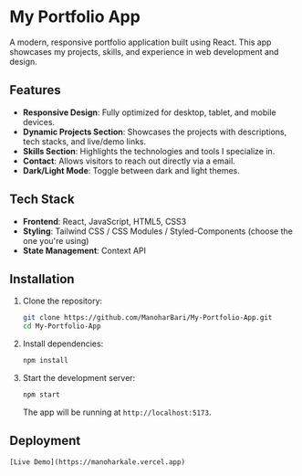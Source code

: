 # My Portfolio App

A modern, responsive portfolio application built using React. This app showcases my projects, skills, and experience in web development and design.

## Features

- **Responsive Design**: Fully optimized for desktop, tablet, and mobile devices.
- **Dynamic Projects Section**: Showcases the projects with descriptions, tech stacks, and live/demo links.
- **Skills Section**: Highlights the technologies and tools I specialize in.
- **Contact**: Allows visitors to reach out directly via a email.
- **Dark/Light Mode**: Toggle between dark and light themes.

## Tech Stack

- **Frontend**: React, JavaScript, HTML5, CSS3
- **Styling**: Tailwind CSS / CSS Modules / Styled-Components (choose the one you're using)
- **State Management**: Context API

## Installation

1. Clone the repository:

   ```bash
   git clone https://github.com/ManoharBari/My-Portfolio-App.git
   cd My-Portfolio-App
   ```

2. Install dependencies:

   ```bash
   npm install
   ```

3. Start the development server:

   ```bash
   npm start
   ```

   The app will be running at `http://localhost:5173`.

## Deployment

    [Live Demo](https://manoharkale.vercel.app)

